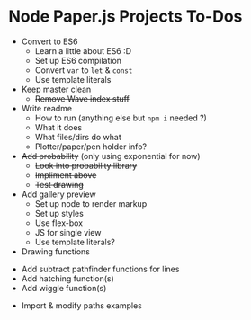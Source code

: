 # Node Paper.js Projects To-Dos

* Convert to ES6
	- Learn a little about ES6 :D
	- Set up ES6 compilation
	- Convert `var` to `let` & `const`
	- Use template literals
* Keep master clean
	- ~~Remove Wave index stuff~~
* Write readme
	- How to run (anything else but `npm i` needed ?)
	- What it does
	- What files/dirs do what
	- Plotter/paper/pen holder info?
* ~~Add probability~~ (only using exponential for now)
	- ~~Look into probability library~~ 
	- ~~Impliment above~~ 
	- ~~Test drawing~~
* Add gallery preview
	- Set up node to render markup
	- Set up styles
	- Use flex-box 
	- JS for single view
	- Use template literals?
* Drawing functions 
- Add subtract pathfinder functions for lines
- Add hatching function(s)
- Add wiggle function(s)
* Import & modify paths examples

	